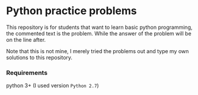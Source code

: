 # Python practice problems

This repository is for students that want to learn basic python programming, the commented text is the problem. While the answer of the problem will be on the line after.

Note that this is not mine, I merely tried the problems out and type my own solutions to this repository.

### Requirements
python 3+ (I used version `Python 2.7`)